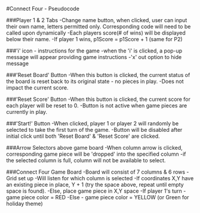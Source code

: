 #Connect Four - Pseudocode

###Player 1 & 2 Tabs
-Change name button, when clicked, user can input their own name, letters permitted only. Corresponding code will need to be called upon dynamically
-Each players score(# of wins) will be displayed below their name.
-If player 1 wins, p1Score = p1Score + 1 (same for P2)

###'i' icon - instructions for the game
 -when the 'i' is clicked, a pop-up message will appear providing game instructions
 -'x' out option to hide message

 ###'Reset Board' Button
 -When this button is clicked, the current status of the board is reset back to its original state - no pieces in play.
 -Does not impact the current score.

 ###'Reset Score' Button
 -When this button is clicked, the current score for each player will be reset to 0.
 -Button is not active when game pieces are currently in play.

 ###'Start!' Button
 -When clicked, player 1 or player 2 will randomly be selected to take the first turn of the game.
 -Button will be disabled after initial click until both 'Reset Board' & 'Reset Score' are clicked.

 ###Arrow Selectors above game board
 -When column arrow is clicked, corresponding game piece will be 'dropped' into the specified column
 -if the selected column is full, column will not be available to select.

 ###Connect Four Game Board
 -Board will consist of 7 columns & 6 rows
 -Grid set up
 -Will listen for which column is selected
 -If coordinates X,Y have an existing piece in place, Y + 1 (try the space above, repeat until empty space is found).
 -Else, place game piece in X,Y space
 -If player 1's turn - game piece color = RED
 -Else - game piece color = YELLOW (or Green for holiday theme)
 